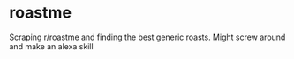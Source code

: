 # roastme
Scraping r/roastme and finding the best generic roasts. Might screw around and make an alexa skill
